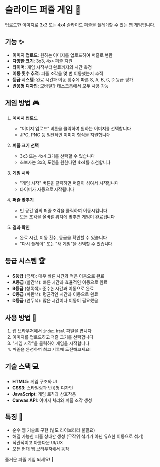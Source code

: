 # 슬라이드 퍼즐 게임 🧩

업로드한 이미지로 3x3 또는 4x4 슬라이드 퍼즐을 플레이할 수 있는 웹 게임입니다.

## 기능 ✨

- **이미지 업로드**: 원하는 이미지를 업로드하여 퍼즐로 변환
- **다양한 크기**: 3x3, 4x4 퍼즐 지원
- **타이머**: 게임 시작부터 완료까지의 시간 측정
- **이동 횟수 추적**: 퍼즐 조각을 몇 번 이동했는지 추적
- **등급 시스템**: 완료 시간과 이동 횟수에 따른 S, A, B, C, D 등급 평가
- **반응형 디자인**: 모바일과 데스크톱에서 모두 사용 가능

## 게임 방법 🎮

1. **이미지 업로드**

   - "이미지 업로드" 버튼을 클릭하여 원하는 이미지를 선택합니다
   - JPG, PNG 등 일반적인 이미지 형식을 지원합니다

2. **퍼즐 크기 선택**

   - 3x3 또는 4x4 크기를 선택할 수 있습니다
   - 초보자는 3x3, 도전을 원한다면 4x4를 추천합니다

3. **게임 시작**

   - "게임 시작" 버튼을 클릭하면 퍼즐이 섞여서 시작됩니다
   - 타이머가 자동으로 시작됩니다

4. **퍼즐 맞추기**

   - 빈 공간 옆의 퍼즐 조각을 클릭하여 이동시킵니다
   - 모든 조각을 올바른 위치에 맞추면 게임이 완료됩니다

5. **결과 확인**
   - 완료 시간, 이동 횟수, 등급을 확인할 수 있습니다
   - "다시 플레이" 또는 "새 게임"을 선택할 수 있습니다

## 등급 시스템 🏆

- **S등급** (금색): 매우 빠른 시간과 적은 이동으로 완료
- **A등급** (빨간색): 빠른 시간과 효율적인 이동으로 완료
- **B등급** (청록색): 준수한 시간과 이동으로 완료
- **C등급** (파란색): 평균적인 시간과 이동으로 완료
- **D등급** (연두색): 많은 시간이나 이동이 필요했음

## 사용 방법 🚀

1. 웹 브라우저에서 `index.html` 파일을 엽니다
2. 이미지를 업로드하고 퍼즐 크기를 선택합니다
3. "게임 시작"을 클릭하여 게임을 시작합니다
4. 퍼즐을 완성하여 최고 기록에 도전해보세요!

## 기술 스택 💻

- **HTML5**: 게임 구조와 UI
- **CSS3**: 스타일링과 반응형 디자인
- **JavaScript**: 게임 로직과 상호작용
- **Canvas API**: 이미지 처리와 퍼즐 조각 생성

## 특징 🌟

- 순수 웹 기술로 구현 (별도 라이브러리 불필요)
- 해결 가능한 퍼즐 상태만 생성 (무작위 섞기가 아닌 유효한 이동으로 섞기)
- 직관적이고 아름다운 UI/UX
- 모든 현대 웹 브라우저에서 동작

즐거운 퍼즐 게임 되세요! 🎉
